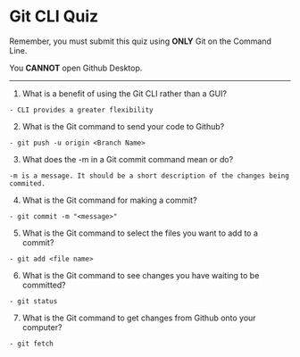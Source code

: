 # Git CLI Quiz

Remember, you must submit this quiz using **ONLY** Git on the Command Line.

You **CANNOT** open Github Desktop.

---

1. What is a benefit of using the Git CLI rather than a GUI?

<!-- Write your answer here -->

    - CLI provides a greater flexibility

2. What is the Git command to send your code to Github?

<!-- Write your answer here -->

    - git push -u origin <Branch Name>

3. What does the -m in a Git commit command mean or do?

<!-- Write your answer here -->

    -m is a message. It should be a short description of the changes being commited.

4. What is the Git command for making a commit?

<!-- Write your answer here -->

    - git commit -m "<message>"

5. What is the Git command to select the files you want to add to a commit?

<!-- Write your answer here -->

    - git add <file name>

6. What is the Git command to see changes you have waiting to be committed?

<!-- Write your answer here -->

    - git status

7. What is the Git command to get changes from Github onto your computer?

<!-- Write your answer here -->

    - git fetch
